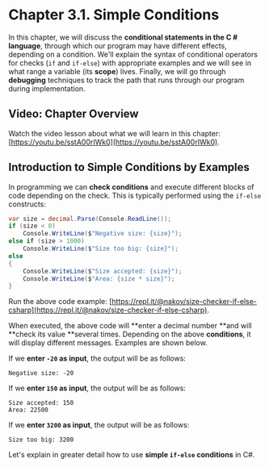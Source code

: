 # Chapter 3.1. Simple Conditions

In this chapter, we will discuss the **conditional statements in the C \# language**, through which our program may have different effects, depending on a condition. We'll explain the syntax of conditional operators for checks \(`if` and `if-else`\) with appropriate examples and we will see in what range a variable \(its **scope**\) lives. Finally, we will go through **debugging** techniques to track the path that runs through our program during implementation.

## Video: Chapter Overview

Watch the video lesson about what we will learn in this chapter: [https://youtu.be/sstA00rIWk0](https://youtu.be/sstA00rIWk0).

## Introduction to Simple Conditions by Examples

In programming we can **check conditions** and execute different blocks of code depending on the check. This is typically performed using the `if-else` constructs:

```csharp
var size = decimal.Parse(Console.ReadLine());
if (size < 0)
    Console.WriteLine($"Negative size: {size}");
else if (size > 1000)
    Console.WriteLine($"Size too big: {size}");
else
{
    Console.WriteLine($"Size accepted: {size}");
    Console.WriteLine($"Area: {size * size}");
}
```

Run the above code example: [https://repl.it/@nakov/size-checker-if-else-csharp](https://repl.it/@nakov/size-checker-if-else-csharp).

When executed, the above code will **enter a decimal number **and will **check its value **several times. Depending on the above **conditions**, it will display different messages. Examples are shown below.

If we **enter **`-20`** as input**, the output will be as follows:

```
Negative size: -20
```

If we **enter **`150`** as input**, the output will be as follows:

```
Size accepted: 150
Area: 22500
```

If we **enter **`3200`** as input**, the output will be as follows:

```
Size too big: 3200
```

Let's explain in greater detail how to use **simple **`if-else`** conditions** in C\#.

